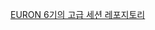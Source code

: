 [EURON 6기의 고급 세션 레포지토리](https://velog.io/@ujxlan409/series/Euron-%EB%85%BC%EB%AC%B8-%EB%A6%AC%EB%B7%B0)
